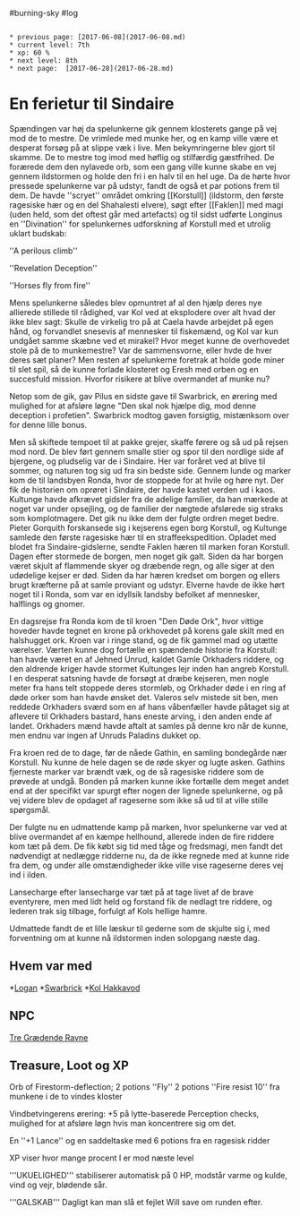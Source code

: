 #burning-sky #log

```ad-info

* previous page: [2017-06-08](2017-06-08.md)
* current level: 7th
* xp: 60 %
* next level: 8th
* next page:  [2017-06-28](2017-06-28.md) 
```

# En ferietur til Sindaire  
Spændingen var høj da spelunkerne gik gennem klosterets gange på vej mod de to mestre. De vrimlede med munke her, og en kamp ville være et desperat forsøg på at slippe væk i live. Men bekymringerne blev gjort til skamme. De to mestre tog imod med høflig og stilfærdig gæstfrihed. De forærede dem den nylavede orb, som een gang ville kunne skabe en vej gennem ildstormen og holde den fri i en halv til en hel uge. Da de hørte hvor pressede spelunkerne var på udstyr, fandt de også et par potions frem til dem. De havde ''scryet'' området omkring [[Korstull]] (ildstorm, den første ragesiske hær og en del Shahalesti elvere), søgt efter [[Faklen]] med magi (uden held, som det oftest går med artefacts) og til sidst udførte Longinus en ''Divination'' for spelunkernes udforskning af Korstull med et utrolig uklart budskab:
''A perilous climb''
''Revelation Deception'' 
''Horses fly from fire''
Mens spelunkerne således blev opmuntret af al den hjælp deres nye allierede stillede til rådighed, var Kol ved at eksplodere over alt hvad der ikke blev sagt: Skulle de virkelig tro på at Caela havde arbejdet på egen hånd, og forvandlet snesevis af mennesker til fiskemænd, og Kol var kun undgået samme skæbne ved et mirakel? Hvor meget kunne de overhovedet stole på de to munkemestre? Var de sammensvorne, eller hvde de hver deres sæt planer? Men resten af spelunkerne foretrak at holde gode miner til slet spil, så de kunne forlade klosteret og Eresh med orben og en succesfuld mission. Hvorfor risikere at blive overmandet af munke nu?
Netop som de gik, gav Pilus en sidste gave til Swarbrick, en ørering med mulighed for at afsløre løgne "Den skal nok hjælpe dig, mod denne deception i profetien". Swarbrick modtog gaven forsigtig, mistænksom over for denne lille bonus.
Men så skiftede tempoet til at pakke grejer, skaffe førere og så ud på rejsen mod nord. De blev ført gennem smalle stier og spor til den nordlige side af bjergene, og pludselig var de i Sindaire. Her var foråret ved at blive til sommer, og naturen tog sig ud fra sin bedste side. Gennem lunde og marker kom de til landsbyen Ronda, hvor de stoppede for at hvile og høre nyt. Der fik de historien om oprøret i Sindaire, der havde kastet verden ud i kaos. Kultunge havde afkrævet gidsler fra de adelige familier, da han mærkede at noget var under opsejling, og de familier der nægtede afslørede sig straks som komplotmagere. Det gik nu ikke dem der fulgte ordren meget bedre. Pieter Gorquith forskansede sig i kejserens egen borg Korstull, og Kultunge samlede den første ragesiske hær til en straffeekspedition. Opladet med blodet fra Sindaire-gidslerne, sendte Faklen hæren til marken foran Korstull. Dagen efter stormede de borgen, men noget gik galt. Siden da har borgen været skjult af flammende skyer og dræbende regn, og alle siger at den udødelige kejser er død. Siden da har hæren kredset om borgen og ellers brugt kræfterne på at samle proviant og udstyr. Elverne havde de ikke hørt noget til i Ronda, som var en idyllsik landsby befolket af mennesker, halflings og gnomer.
En dagsrejse fra Ronda kom de til kroen "Den Døde Ork", hvor vittige hoveder havde tegnet en krone på orkhovedet på korens gale skilt med en halshugget ork. Kroen var i ringe stand, og de fik gammel mad og utætte værelser. Værten kunne dog fortælle en spændende historie fra Korstull: han havde været en af Jehned Unrud, kaldet Gamle Orkhaders riddere, og den aldrende kriger havde stormet Kultunges lejr inden han angreb Korstull. I en desperat satsning havde de forsøgt at dræbe kejseren, men nogle meter fra hans telt stoppede deres stormløb, og Orkhader døde i en ring af døde orker som han havde ønsket det. Valeros selv mistede sit ben, men reddede Orkhaders sværd som en af hans våbenfæller havde påtaget sig at aflevere til Orkhaders bastard, hans eneste arving, i den anden ende af landet. Orkhaders mænd havde aftalt at samles på denne kro når de kunne, men endnu var ingen af Unruds Paladins dukket op.   
Fra kroen red de to dage, før de nåede Gathin, en samling bondegårde nær Korstull. Nu kunne de hele dagen se de røde skyer og lugte asken. Gathins fjerneste marker var brændt væk, og de så ragesiske riddere som de prøvede at undgå. Bonden på marken kunne ikke fortælle dem meget andet end at der specifikt var spurgt efter nogen der lignede spelunkerne, og på vej videre blev de opdaget af rageserne som ikke så ud til at ville stille spørgsmål.
Der fulgte nu en udmattende kamp på marken, hvor spelunkerne var ved at blive overmandet af en kæmpe hellhound, allerede inden de fire riddere kom tæt på dem. De fik købt sig tid med tåge og fredsmagi, men fandt det nødvendigt at nedlægge ridderne nu, da de ikke regnede med at kunne ride fra dem, og under alle omstændigheder ikke ville vise rageserne deres vej ind i ilden.
Lansecharge efter lansecharge var tæt på at tage livet af de brave eventyrere, men med lidt held og forstand fik de nedlagt tre riddere, og lederen trak sig tilbage, forfulgt af Kols hellige hamre.
Udmattede fandt de et lille læskur til gederne som de skjulte sig i, med forventning om at kunne nå ildstormen inden solopgang næste dag.
## Hvem var med 
*[Logan](Logan.md)
*[Swarbrick](Swarbrick%20Everwood.md)
*[Kol Hakkavod](Kol%20Hakkavod.md) 
## NPC 
[Tre Grædende Ravne](Tre%20Grædende%20Ravne.md)
## Treasure, Loot og XP 
Orb of Firestorm-deflection; 2 potions ''Fly'' 2 potions ''Fire resist 10'' fra munkene i de to vindes kloster
Vindbetvingerens ørering: +5 på lytte-baserede Perception checks, mulighed for at afsløre løgn hvis man koncentrere sig om det.
En ''+1 Lance'' og en saddeltaske med 6 potions fra en ragesisk ridder
XP viser hvor mange procent I er mod næste level
'''UKUELIGHED''' stabiliserer automatisk på 0 HP, modstår varme og kulde, vind og vejr, blødende sår.
'''GALSKAB''' Dagligt kan man slå et fejlet Will save om runden efter.
